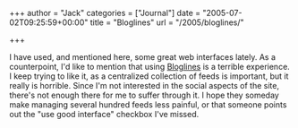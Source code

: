 +++
author = "Jack"
categories = ["Journal"]
date = "2005-07-02T09:25:59+00:00"
title = "Bloglines"
url = "/2005/bloglines/"

+++

I have used, and mentioned here, some great web interfaces lately. As a counterpoint, I'd like to mention that using [Bloglines][1] is a terrible experience. I keep trying to like it, as a centralized collection of feeds is important, but it really is horrible. Since I'm not interested in the social aspects of the site, there's not enough there for me to suffer through it. I hope they someday make managing several hundred feeds less painful, or that someone points out the "use good interface" checkbox I've missed.

 [1]: http://www.bloglines.com/